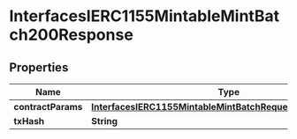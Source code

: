 

# InterfacesIERC1155MintableMintBatch200Response


## Properties

| Name | Type | Description | Notes |
|------------ | ------------- | ------------- | -------------|
|**contractParams** | [**InterfacesIERC1155MintableMintBatchRequestContractParams**](InterfacesIERC1155MintableMintBatchRequestContractParams.md) |  |  |
|**txHash** | **String** |  |  |



